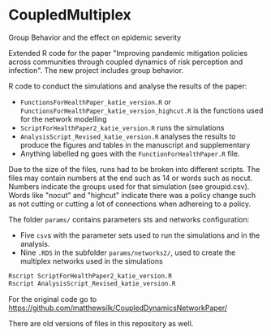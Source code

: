 # CoupledMultiplex
Group Behavior and the effect on epidemic severity

Extended R code for the paper "Improving pandemic mitigation policies across communities through coupled dynamics of risk perception and infection". 
The new project includes group behavior.

R code to conduct the simulations and analyse the results of the paper:

- `FunctionsForHealthPaper_katie_version.R` or `FunctionsForHealthPaper_katie_version_highcut.R` is the functions used for the network modelling
- `ScriptForHealthPaper2_katie_version.R` runs the simulations
- `AnalysisScript_Revised_katie_version.R` analyses the results to produce the figures and tables in the manuscript and supplementary
- Anything labelled ng goes with the `FunctionForHealthPaper.R` file.

Due to the size of the files, runs had to be broken into different scripts. The files may contain numbers at the end such as 14 or words such as nocut. Numbers indicate the groups used for that simulation (see groupid.csv). Words like "nocut" and "highcut" indicate there was a policy change such as not cutting or cutting a lot of connections when adhereing to a policy.  

The folder `params/` contains parameters sts and networks configuration:
- Five `csv`s with the  parameter sets used to run the simulations and in the analysis.
- Nine `.RDS` in the subfolder `params/networks2/`, used to create the multiplex networks used in the simulations

```bash
Rscript ScriptForHealthPaper2_katie_version.R 
Rscript AnalysisScript_Revised_katie_version.R
```
For the original code go to https://github.com/matthewsilk/CoupledDynamicsNetworkPaper/

There are old versions of files in this repository as well.

